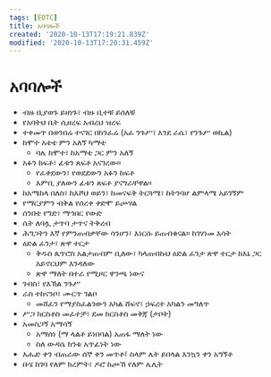 ```yaml
---
tags: [EOTC]
title: አባባሎች
created: '2020-10-13T17:19:21.839Z'
modified: '2020-10-13T17:20:31.459Z'
---
```


# አባባሎች

  * ብዙ ቢያወጉ ይዘነጉ፣ ብዙ ቢተቹ ይሰለቹ
  * የአባትህ ቤት ሲዘረፍ አብረህ ዝረፍ
  * ተቀመጥ በወንበሬ ተናገር በከንፈሬ (አፈ ንጉሥ፣ እንደ ራሴ፣ የንጉሥ ወኪል)
  * ከሞተ አቴቴ ምን አለኝ ካማቴ
    * ባሌ ከሞተ፣ ከአማቴ ጋር ምን አለኝ
  * አፉን ከፍቶ፣ ፊቱን ጸፍቶ አናገረው።
    * የፈቀደውን፣ የወደደውን አፉን ከፍቶ
    * እምቢ ያለውን ፊቱን ጸፍቶ ያናግራቸዋል።
  * ከአሜከላ በለስ፣ ከእሾህ ወይን፣ ከመናፍቅ ትርጓሜ፣ ከትንባሆ ልምላሜ አይገኝም
  * የማርያምን ብቅል የሰረቀ ቀድሞ ይጮሃል
  * ሰንበቴ የግድ፣ ማኅበር የውድ
  * ሴት ለባሏ ታጥባ ታጥና ትቅረብ
  * ሕግጋትን እኛ የምንጠብቃቸው ሳንሆን፣ እነርሱ ይጠብቁናል። ከገሃነመ እሳት
  * ዕድል ፈንታ፣ ጽዋ ተርታ
    * ቅዱስ ጴጥሮስ አልታጠብም ቢለው፣ ካላጠብኩህ ዕድል ፈንታ ጽዋ ተርታ ከእኔ ጋር አይኖርህም እንዳለው
    * ጽዋ ማለት በተራ የሚዞር ዋንጫ ነውና
  * ገብስ፣ የእኽል ንጉሥ
  * ራስ ተከናንቦ፣ ሙርጥ ገልቦ
    * መሸፈን የማያስፈልገውን አካል ሸፍኖ፣ ኃፍረተ አካልን መግለጥ
  * ሥጋ ክርስቶስ መፈተቻ፣ ደመ ክርስቶስ መቅጃ (ታቦት)
  * አመስጋኝ አማሳኝ
    * አማሰነ (ማ ላልቶ ይነበባል) አጠፋ ማለት ነው
    * ስለ ውዳሴ ከንቱ አጥፊነት ነው
  * እሑድ ቀን ብጠራው ሰኞ ቀን መጥቶ፤ ስላም ሌት ይበላል እንኳን ቀን አግኝቶ
  * ቡሄ ከገባ የለም ክረምት፣ ዶሮ ከጮኸ የለም ሌሊት

